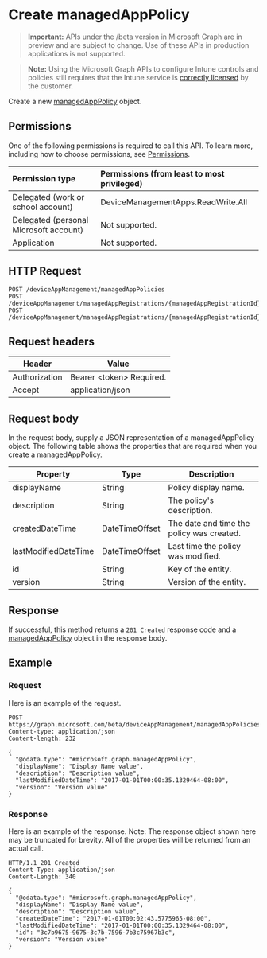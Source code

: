 ﻿# Create managedAppPolicy

> **Important:** APIs under the /beta version in Microsoft Graph are in preview and are subject to change. Use of these APIs in production applications is not supported.

> **Note:** Using the Microsoft Graph APIs to configure Intune controls and policies still requires that the Intune service is [correctly licensed](https://go.microsoft.com/fwlink/?linkid=839381) by the customer.

Create a new [managedAppPolicy](../resources/intune_mam_managedapppolicy.md) object.
## Permissions
One of the following permissions is required to call this API. To learn more, including how to choose permissions, see [Permissions](../../../concepts/permissions_reference.md).

|Permission type      | Permissions (from least to most privileged)              |
|:--------------------|:---------------------------------------------------------|
|Delegated (work or school account) | DeviceManagementApps.ReadWrite.All    |
|Delegated (personal Microsoft account) | Not supported.    |
|Application | Not supported. |

## HTTP Request
<!-- {
  "blockType": "ignored"
}
-->
```http
POST /deviceAppManagement/managedAppPolicies
POST /deviceAppManagement/managedAppRegistrations/{managedAppRegistrationId}/appliedPolicies
POST /deviceAppManagement/managedAppRegistrations/{managedAppRegistrationId}/intendedPolicies
```

## Request headers
|Header|Value|
|---|---|
|Authorization|Bearer &lt;token&gt; Required.|
|Accept|application/json|

## Request body
In the request body, supply a JSON representation of a managedAppPolicy object.
The following table shows the properties that are required when you create a managedAppPolicy.

|Property|Type|Description|
|---|---|---|
|displayName|String|Policy display name.|
|description|String|The policy's description.|
|createdDateTime|DateTimeOffset|The date and time the policy was created.|
|lastModifiedDateTime|DateTimeOffset|Last time the policy was modified.|
|id|String|Key of the entity.|
|version|String|Version of the entity.|

## Response
If successful, this method returns a `201 Created` response code and a [managedAppPolicy](../resources/intune_mam_managedapppolicy.md) object in the response body.

## Example
### Request
Here is an example of the request.
```http
POST https://graph.microsoft.com/beta/deviceAppManagement/managedAppPolicies
Content-type: application/json
Content-length: 232

{
  "@odata.type": "#microsoft.graph.managedAppPolicy",
  "displayName": "Display Name value",
  "description": "Description value",
  "lastModifiedDateTime": "2017-01-01T00:00:35.1329464-08:00",
  "version": "Version value"
}
```

### Response
Here is an example of the response. Note: The response object shown here may be truncated for brevity. All of the properties will be returned from an actual call.
```http
HTTP/1.1 201 Created
Content-Type: application/json
Content-Length: 340

{
  "@odata.type": "#microsoft.graph.managedAppPolicy",
  "displayName": "Display Name value",
  "description": "Description value",
  "createdDateTime": "2017-01-01T00:02:43.5775965-08:00",
  "lastModifiedDateTime": "2017-01-01T00:00:35.1329464-08:00",
  "id": "3c7b9675-9675-3c7b-7596-7b3c75967b3c",
  "version": "Version value"
}
```



